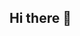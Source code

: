 ## Hi there 👋

<!--
**juliarafaela07/juliarafaela07** is a ✨ _special_ ✨ repository because its `README.md` (this file) appears on your GitHub profile.

Here are some ideas to get you started:

- :) Estou estudando na Alura.
- :) Estou me desenvolvendo na linguagem JavaScript.
- :) Utilizo esse espaço para minha organização e compartilhamento dos meus projetos desenvolvidos.
-->
